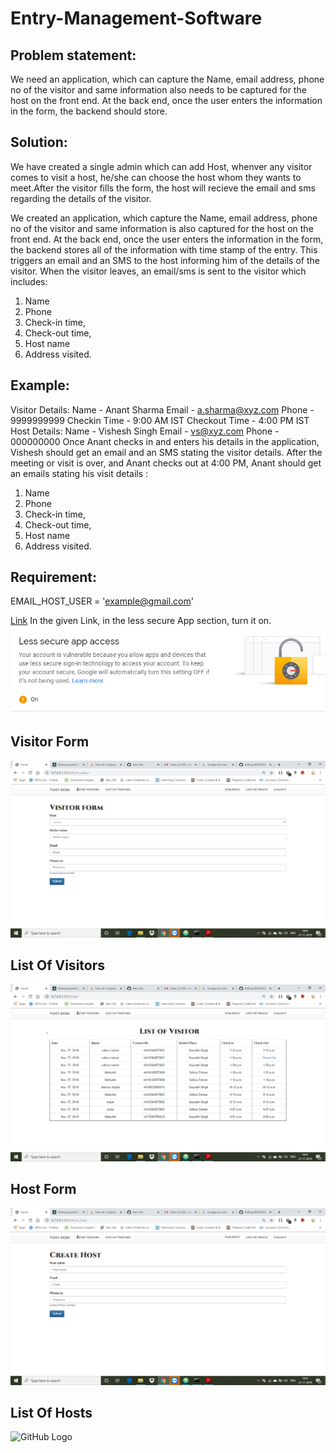 # Entry-Management-Software
## Problem statement:

We need an application, which can capture the Name, email address, phone no of the visitor and same information also needs to be captured for the host on the front end. At the back end, once the user enters the information in the form, the backend should store.

## Solution:
We have created a single admin which can add Host, whenver any visitor comes to visit a host, he/she can choose the host whom they wants to meet.After the visitor fills the form, the host will recieve the email and sms regarding the details of the visitor.

We created an application, which capture the Name, email address, phone no of the visitor and
same information is also captured for the host on the front end.
At the back end, once the user enters the information in the form, the backend stores all of
the information with time stamp of the entry.
This triggers an email and an SMS to the host informing him of the details of the visitor.
When the visitor leaves, an email/sms is sent to the visitor which includes:
1. Name
2. Phone
3. Check-in time,
4. Check-out time,
5. Host name
6. Address visited.

## Example:
Visitor Details:
Name - Anant Sharma
Email - a.sharma@xyz.com
Phone - 9999999999
Checkin Time - 9:00 AM IST
Checkout Time - 4:00 PM IST
Host Details:
Name - Vishesh Singh
Email - vs@xyz.com
Phone - 000000000
Once Anant checks in and enters his details in the application, Vishesh should get an email and
an SMS stating the visitor details.
After the meeting or visit is over, and Anant checks out at 4:00 PM, Anant should get an emails
stating his visit details :

1. Name
2. Phone
3. Check-in time,
4. Check-out time,
5. Host name
6. Address visited.

## Requirement:
EMAIL_HOST_USER = 'example@gmail.com'

[Link](https://myaccount.google.com/security)
In the given Link, in the less secure App section, turn it on.
![GitHub Logo](/images/Google.png)
## Visitor Form
![GitHub Logo](/images/Visitor_form.png)
## List Of Visitors
![GitHub Logo](/images/list_of_visitor.png)
## Host Form
![GitHub Logo](/images/Create_host.png)
## List Of Hosts
![GitHub Logo](/images/list-of-host.png)


